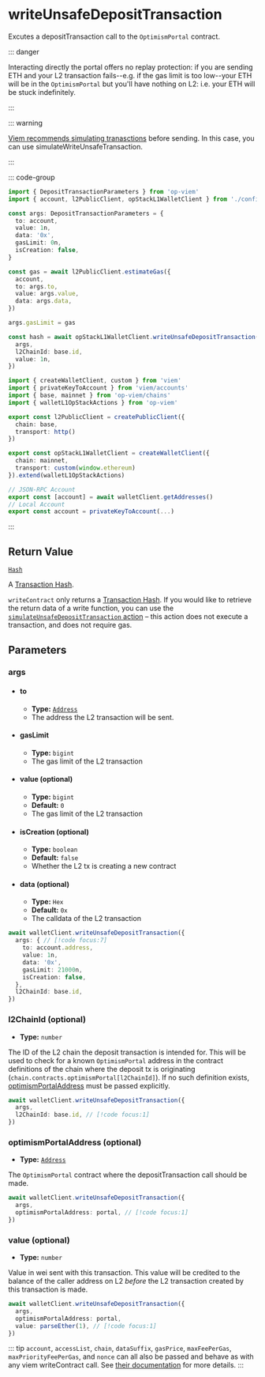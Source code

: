 # writeUnsafeDepositTransaction

Excutes a depositTransaction call to the `OptimismPortal` contract.

::: danger

Interacting directly the portal offers no replay protection: if you are sending ETH and your L2 transaction fails--e.g. if the gas limit is too low--your ETH will be in the `OptimismPortal` but you'll have nothing on L2: i.e. your ETH will be stuck indefinitely.

:::

::: warning

[Viem recommends simulating tranasctions](https://viem.sh/docs/contract/writeContract.html#writecontract) before sending. In this case, you can use simulateWriteUnsafeTransaction.

:::

::: code-group

```ts [example.ts]
import { DepositTransactionParameters } from 'op-viem'
import { account, l2PublicClient, opStackL1WalletClient } from './config'

const args: DepositTransactionParameters = {
  to: account,
  value: 1n,
  data: '0x',
  gasLimit: 0n,
  isCreation: false,
}

const gas = await l2PublicClient.estimateGas({
  account,
  to: args.to,
  value: args.value,
  data: args.data,
})

args.gasLimit = gas

const hash = await opStackL1WalletClient.writeUnsafeDepositTransaction({
  args,
  l2ChainId: base.id,
  value: 1n,
})
```

```ts [config.ts]
import { createWalletClient, custom } from 'viem'
import { privateKeyToAccount } from 'viem/accounts'
import { base, mainnet } from 'op-viem/chains'
import { walletL1OpStackActions } from 'op-viem'

export const l2PublicClient = createPublicClient({
  chain: base,
  transport: http()
})

export const opStackL1WalletClient = createWalletClient({
  chain: mainnet,
  transport: custom(window.ethereum)
}).extend(walletL1OpStackActions)

// JSON-RPC Account
export const [account] = await walletClient.getAddresses()
// Local Account
export const account = privateKeyToAccount(...)
```

:::

## Return Value

[`Hash`](https://viem.sh/docs/glossary/types#hash)

A [Transaction Hash](https://viem.sh/docs/glossary/terms#hash).

`writeContract` only returns a [Transaction Hash](https://viem.sh/docs/glossary/terms#hash). If you would like to retrieve the return data of a write function, you can use the [`simulateUnsafeDepositTransaction` action]() – this action does not execute a transaction, and does not require gas.

## Parameters

### args

- #### to
  - **Type:** [`Address`](/docs/glossary/types#address)
  - The address the L2 transaction will be sent.

- #### gasLimit
  - **Type:** `bigint`
  - The gas limit of the L2 transaction

- #### value (optional)
  - **Type:** `bigint`
  - **Default:** `0`
  - The gas limit of the L2 transaction

- #### isCreation (optional)
  - **Type:** `boolean`
  - **Default:** `false`
  - Whether the L2 tx is creating a new contract

- #### data (optional)
  - **Type:** `Hex`
  - **Default:** `0x`
  - The calldata of the L2 transaction

```ts
await walletClient.writeUnsafeDepositTransaction({
  args: { // [!code focus:7]
    to: account.address,
    value: 1n,
    data: '0x',
    gasLimit: 21000n,
    isCreation: false,
  },
  l2ChainId: base.id,
})
```

### l2ChainId (optional)

- **Type:** `number`

The ID of the L2 chain the deposit transaction is intended for. This will be used to check for a known `OptimismPortal` address in the contract definitions of the chain where the deposit tx is originating (`chain.contracts.optimismPortal[l2ChainId]`). If no such definition exists, [optimismPortalAddress](#optimismPortalAddress) must be passed explicitly.

```ts
await walletClient.writeUnsafeDepositTransaction({
  args,
  l2ChainId: base.id, // [!code focus:1]
})
```

### optimismPortalAddress (optional)

- **Type:** [`Address`](/docs/glossary/types#address)

The `OptimismPortal` contract where the depositTransaction call should be made.

```ts
await walletClient.writeUnsafeDepositTransaction({
  args,
  optimismPortalAddress: portal, // [!code focus:1]
})
```

### value (optional)

- **Type:** `number`

Value in wei sent with this transaction. This value will be credited to the balance of the caller address on L2 _before_ the L2 transaction created by this transaction is made.

```ts
await walletClient.writeUnsafeDepositTransaction({
  args,
  optimismPortalAddress: portal,
  value: parseEther(1), // [!code focus:1]
})
```

::: tip
`account`, `accessList`, `chain`, `dataSuffix`, `gasPrice`, `maxFeePerGas`, `maxPriorityFeePerGas`, and `nonce` can all also be passed and behave as with any viem writeContract call. See [their documentation](https://viem.sh/docs/contract/writeContract.html#writecontract) for more details.
:::
